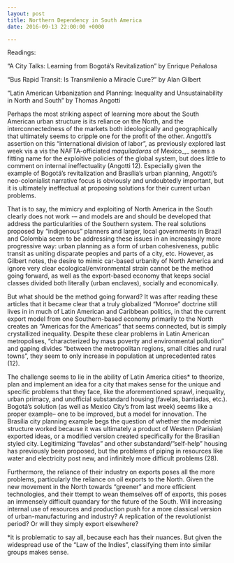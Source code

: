 ```yaml
---
layout: post
title: Northern Dependency in South America
date: 2016-09-13 22:00:00 +0000

---
```

Readings:

“A City Talks: Learning from Bogotá’s Revitalization” by Enrique Peñalosa

“Bus Rapid Transit: Is Transmilenio a Miracle Cure?” by Alan Gilbert

“Latin American Urbanization and Planning: Inequality and Unsustainability in North and South” by Thomas Angotti

Perhaps the most striking aspect of learning more about the South American urban structure is its reliance on the North, and the interconnectedness of the markets both ideologically and geographically that ultimately seems to cripple one for the profit of the other. Angotti’s assertion on this “international division of labor”, as previously explored last week vis a vis the NAFTA-officiated _maquiladoras_ of Mexico_,_ seems a fitting name for the exploitive policies of the global system, but does little to comment on internal ineffectuality (Angotti 12). Especially given the example of Bogotá’s revitalization and Brasília’s urban planning, Angotti’s neo-colonialist narrative focus is obviously and undoubtedly important, but it is ultimately ineffectual at proposing solutions for their current urban problems.

That is to say, the mimicry and exploiting of North America in the South clearly does not work -– and models are and should be developed that address the particularities of the Southern system. The real solutions proposed by “indigenous” planners and larger, local governments in Brazil and Colombia seem to be addressing these issues in an increasingly more progressive way: urban planning as a form of urban cohesiveness, public transit as uniting disparate peoples and parts of a city, etc. However, as Gilbert notes, the desire to mimic car-based urbanity of North America and ignore very clear ecological/environmental strain cannot be the method going forward, as well as the export-based economy that keeps social classes divided both literally (urban enclaves), socially and economically.

But what should be the method going forward? It was after reading these articles that it became clear that a truly globalized “Monroe” doctrine still lives in in much of Latin American and Caribbean politics, in that the current export model from one Southern-based economy primarily to the North creates an “Americas for the Americas” that seems connected, but is simply crystallized inequality. Despite these clear problems in Latin American metropolises, “characterized by mass poverty and environmental pollution” and gaping divides “between the metropolitan regions, small cities and rural towns”, they seem to only increase in population at unprecedented rates (12).

The challenge seems to lie in the ability of Latin America cities* to theorize, plan and implement an idea for a city that makes sense for the unique and specific problems that they face, like the aforementioned sprawl, inequality, urban primacy, and unofficial substandard housing (favelas, barriadas, etc.). Bogotá’s solution (as well as Mexico City’s from last week) seems like a proper example– one to be improved, but a model for innovation. The Brasília city planning example begs the question of whether the modernist structure worked because it was ultimately a product of Western (Parisian) exported ideas, or a modified version created specifically for the Brasilian styled city. Legitimizing “favelas” and other substandard/”self-help” housing has previously been proposed, but the problems of piping in resources like water and electricity post new, and infinitely more difficult problems (28).

Furthermore, the reliance of their industry on exports poses all the more problems, particularly the reliance on oil exports to the North. Given the new movement in the North towards “greener” and more efficient technologies, and their ttempt to wean themselves off of exports, this poses an immensely difficult quandary for the future of the South. Will increasing internal use of resources and production push for a more classical version of urban-manufacturing and industry? A replication of the revolutionist period? Or will they simply export elsewhere?

\*it is problematic to say all, because each has their nuances. But given the widespread use of the “Law of the Indies”, classifying them into similar groups makes sense.
